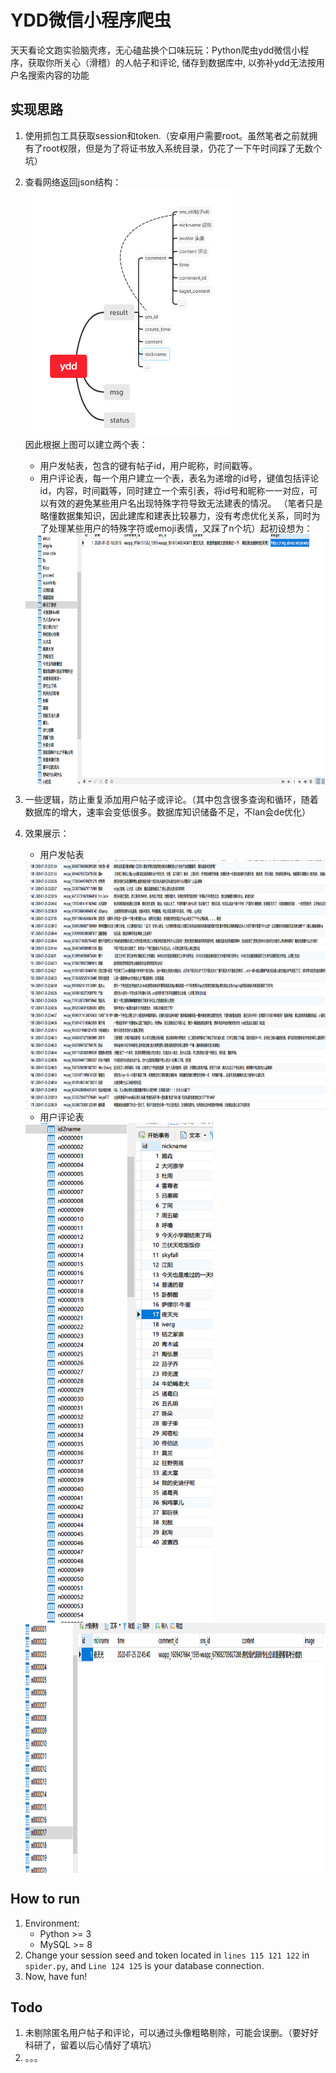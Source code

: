 # YDD微信小程序爬虫
天天看论文跑实验脑壳疼，无心磕盐换个口味玩玩：Python爬虫ydd微信小程序，获取你所关心（滑稽）的人帖子和评论, 储存到数据库中, 以弥补ydd无法按用户名搜索内容的功能

## 实现思路
1. 使用抓包工具获取session和token.（安卓用户需要root。虽然笔者之前就拥有了root权限，但是为了将证书放入系统目录，仍花了一下午时间踩了无数个坑）
2. 查看网络返回json结构：\
<img src="./assert/post_scructure.png" width = "330" height = "400" alt="图片名称" align=center />  \
因此根据上图可以建立两个表：
   * 用户发帖表，包含的键有帖子id，用户昵称，时间戳等。
   * 用户评论表，每一个用户建立一个表，表名为递增的id号，键值包括评论id，内容，时间戳等，同时建立一个索引表，将id号和昵称一一对应，可以有效的避免某些用户名出现特殊字符导致无法建表的情况。
   （笔者只是略懂数据集知识，因此建库和建表比较暴力，没有考虑优化关系，同时为了处理某些用户的特殊字符或emoji表情，又踩了n个坑）起初设想为：
    <img src="./assert/pre.png" width = "800" height = "400" alt="图片名称" align=center />  

3. 一些逻辑，防止重复添加用户帖子或评论。（其中包含很多查询和循环，随着数据库的增大，速率会变低很多。数据库知识储备不足，不lan会de优化）
4. 效果展示：
    * 用户发帖表
     <img src="./assert/all_post.png" width = "850" height = "400" alt="图片名称" align=center /> 
     
    * 用户评论表
     <img src="./assert/comment_1.png" width = "300" height = "800" alt="图片名称" align=center />  
     <img src="./assert/comment_2.png" width = "900" height = "400" alt="图片名称" align=center />  

## How to run
1. Environment:
   * Python >= 3
   * MySQL >= 8
2. Change your session seed and token located in `lines 115 121 122` in `spider.py`, and `Line 124 125` is your database connection.
3. Now, have fun!

## Todo
1. 未剔除匿名用户帖子和评论，可以通过头像粗略剔除，可能会误删。（要好好科研了，留着以后心情好了填坑）
2. 。。。
